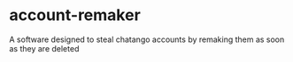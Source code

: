 # account-remaker
A software designed to steal chatango accounts by remaking them as soon as they are deleted
